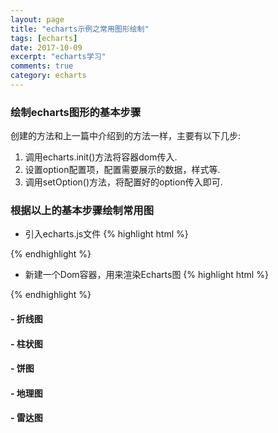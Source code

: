```yaml
---
layout: page
title: "echarts示例之常用图形绘制"
tags: [echarts]
date: 2017-10-09
excerpt: "echarts学习"
comments: true
category: echarts
---
```

### 绘制echarts图形的基本步骤
  创建的方法和上一篇中介绍到的方法一样，主要有以下几步:
  1. 调用echarts.init()方法将容器dom传入.
  2. 设置option配置项，配置需要展示的数据，样式等.
  3. 调用setOption()方法，将配置好的option传入即可.

### 根据以上的基本步骤绘制常用图

- 引入echarts.js文件
{% highlight html %}
<script src="https://cdnjs.cloudflare.com/ajax/libs/echarts/3.7.1/echarts.common.min.js"></script>
{% endhighlight %}
- 新建一个Dom容器，用来渲染Echarts图
{% highlight html %}
<div id='echart'></div>
{% endhighlight %}

#### - 折线图


#### - 柱状图


#### - 饼图


#### - 地理图


#### - 雷达图
